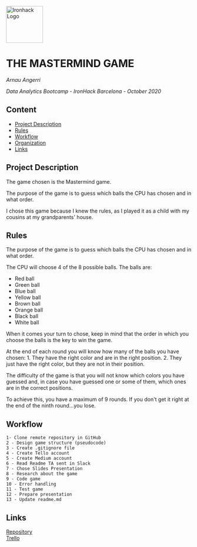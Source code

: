 <img src="https://bit.ly/2VnXWr2" alt="Ironhack Logo" width="100"/>

# THE MASTERMIND GAME
*Arnau Angerri*

*Data Analytics Bootcamp - IronHack Barcelona - October 2020*

## Content
- [Project Description](#project-description)
- [Rules](#rules)
- [Workflow](#workflow)
- [Organization](#organization)
- [Links](#links)

## Project Description

The game chosen is the Mastermind game.

The purpose of the game is to guess which balls the CPU has chosen and in what order. 

I chose this game because I knew the rules, as I played it as a child with my cousins at my grandparents' house.

## Rules

The purpose of the game is to guess which balls the CPU has chosen and in what order.

The CPU will choose 4 of the 8 possible balls. The balls are:

- Red ball
- Green ball
- Blue ball
- Yellow ball
- Brown ball
- Orange ball
- Black ball
- White ball

When it comes your turn to chose, keep in mind that the order in which you choose the balls is the key to win the game.

At the end of each round you will know how many of the balls you have chosen:
     1. They have the right color and are in the right position.
     2. They just have the right color, but they are not in their position.

The difficulty of the game is that you will not know which colors you have guessed and, in case you have guessed one or some of them, which ones are in the correct positions.

To achieve this, you have a maximum of 9 rounds. If you don't get it right at the end of the ninth round...you lose.

## Workflow

    1- Clone remote repository in GitHub
    2 - Design game structure (pseudocode)
    3 - Create .gitignore file
    4 - Create Tello account
    5 - Create Medium account
    6 - Read Readme TA sent in Slack
    7 - Chose Slides Presentation
    8 - Research about the game
    9 - Code game
    10 - Error handling
    11 - Test game
    12 - Prepare presentation
    13 - Update readme.md

## Links

[Repository](https://github.com/angerri86/Project-Week-1-Build-Your-Own-Game)  
[Trello](https://trello.com/angerri8/mastermind)  
